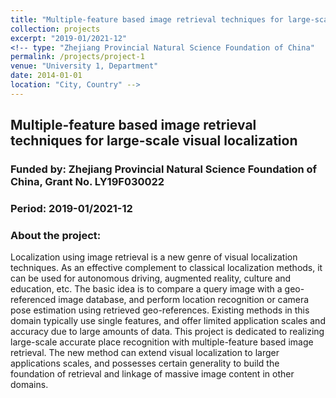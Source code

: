 ```yaml
---
title: "Multiple-feature based image retrieval techniques for large-scale visual localization"
collection: projects
excerpt: "2019-01/2021-12"
<!-- type: "Zhejiang Provincial Natural Science Foundation of China"
permalink: /projects/project-1
venue: "University 1, Department"
date: 2014-01-01
location: "City, Country" -->
---
```

Multiple-feature based image retrieval techniques for large-scale visual localization
------

### Funded by: Zhejiang Provincial Natural Science Foundation of China, Grant No. LY19F030022
### Period: 2019-01/2021-12

### About the project:
Localization using image retrieval is a new genre of visual localization techniques. As an effective complement to classical localization methods, it can be used for autonomous driving, augmented reality, culture and education, etc. The basic idea is to compare a query image with a geo-referenced image database, and perform location recognition or camera pose estimation using retrieved geo-references. Existing methods in this domain typically use single features, and offer limited application scales and accuracy due to large amounts of data. This project is dedicated to realizing large-scale accurate place recognition with multiple-feature based image retrieval. The new method can extend visual localization to larger applications scales, and possesses certain generality to build the foundation of retrieval and linkage of massive image content in other domains.